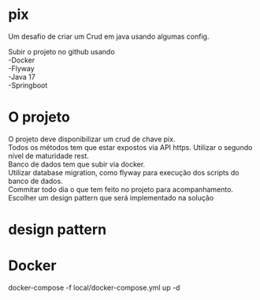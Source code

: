 # pix
Um desafio de criar um Crud em java usando algumas config.


Subir o projeto no github usando \
-Docker\
-Flyway\
-Java 17\
-Springboot


# O projeto
O projeto deve disponibilizar um crud de chave pix.\
Todos os métodos tem que estar expostos via API https. Utilizar o segundo nível de maturidade rest.\
Banco de dados tem que subir via docker.\
Utilizar database migration, como flyway para execução dos scripts do banco de dados.\
Commitar todo dia o que tem feito no projeto para acompanhamento.\
Escolher um design pattern que será implementado na solução

# design pattern


# Docker
docker-compose -f local/docker-compose.yml up -d

